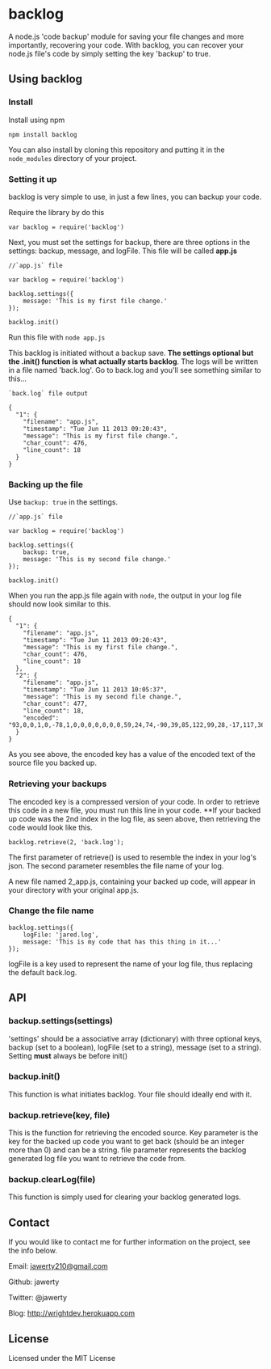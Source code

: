 # backlog
A node.js 'code backup' module for saving your file changes and more importantly, recovering your code. With backlog, you can recover your node.js file's code by simply setting the key 'backup' to true.

## Using backlog
### Install
Install using npm
```
npm install backlog
```

You can also install by cloning this repository and putting it in the `node_modules` directory of your project.

### Setting it up
backlog is very simple to use, in just a few lines, you can backup your code.

Require the library by do this 
```
var backlog = require('backlog')
```

Next, you must set the settings for backup, there are three options in the settings: backup, message, and logFile. This file will be called **app.js**

```
//`app.js` file

var backlog = require('backlog')

backlog.settings({
	message: 'This is my first file change.'
});

backlog.init()
```
Run this file with `node app.js`

This backlog is initiated without a backup save. **The settings optional but the .init() function is what actually starts backlog**. The logs will be written in a file named 'back.log'. Go to back.log and you'll see something similar to this...

```
`back.log` file output 

{
  "1": {
    "filename": "app.js",
    "timestamp": "Tue Jun 11 2013 09:20:43",
    "message": "This is my first file change.",
    "char_count": 476,
    "line_count": 18
  }
}
```

### Backing up the file
Use `backup: true` in the settings.
```
//`app.js` file

var backlog = require('backlog')

backlog.settings({
	backup: true,
	message: 'This is my second file change.'
});

backlog.init()
```

When you run the app.js file again with `node`, the output in your log file should now look similar to this.

```
{
  "1": {
    "filename": "app.js",
    "timestamp": "Tue Jun 11 2013 09:20:43",
    "message": "This is my first file change.",
    "char_count": 476,
    "line_count": 18
  },
  "2": {
    "filename": "app.js",
    "timestamp": "Tue Jun 11 2013 10:05:37",
    "message": "This is my second file change.",
    "char_count": 477,
    "line_count": 18,
    "encoded": "93,0,0,1,0,-78,1,0,0,0,0,0,0,0,59,24,74,-90,39,85,122,99,28,-17,117,36,-123,91,8,119,-72,84,-96,-58,80,10,21,39,-19,46,-73,103,-46,-78,-25,-126,7,-66,24,13,-114,80,66,-29,-115,-47,117,34,-31,-45,-100,-114,45,-1,-46,-61,121,93,-109,-91,106,27,-7,-52,116,-63,124,-99,-117,47,62,-40,-109,109,67,-94,97,-88,121,-19,1,97,-115,-58,47,103,69,-72,121,80,-41,-53,50,6,1,-61,83,76,102,-67,-108,109,-85,10,-81,-81,99,-34,87,2,-12,13,56,-63,61,-88,-6,115,-94,-51,65,17,-40,2,100,-118,-107,-39,61,37,-88,-58,6,84,-105,29,-36,-100,-63,108,-90,71,-96,-22,94,-102,-104,-95,-4,95,33,59,-6,-82,52,-14,102,12,94,73,-37,-81,85,65,-2,-113,-105,22,54,49,-26,-81,51,-29,-126,-51,10,127,-4,-83,-18,104,83,-10,-35,58,68,-89,10,-89,28,22,30,-53,-124,112,18,37,32,35,86,-63,-114,14,3,120,11,1,37,-48,-121,-61,87,-57,-43,40,-77,73,48,81,16,-46,-124,-48,-101,-65,-47,-123,2,-52,-88,-72,-25,89,83,-99,-101,-102,102,39,-42,-119,-108,54,39,96,113,-19,106,-107,-27,-91,-8,-74,17,-30,-119,6,65,-33,-44,74,125,-67,79,50,-30,100,-83,103,88,-25,19,-10,-103,90,59,-1,89,34,-24,-8,-43,89,-96,-26,-6,61,113,90,57,12,125,13,-20,-34,112,-4,85,43,-122,121,125,52,-91,12,-111,-121,-81,-1,-54,77,-104,0"
  }
}
```

As you see above, the encoded key has a value of the encoded text of the source file you backed up.

### Retrieving your backups
The encoded key is a compressed version of your code. In order to retrieve this code in a new file, you must run this line in your code. **If your backed up code was the 2nd index in the log file, as seen above, then retrieving the code would look like this.

```
backlog.retrieve(2, 'back.log');
```

The first parameter of retrieve() is used to resemble the index in your log's json. The second parameter resembles the file name of your log.

A new file named 2_app.js, containing your backed up code, will appear in your directory with your original app.js. 

### Change the file name
```
backlog.settings({
	logFile: 'jared.log',
	message: 'This is my code that has this thing in it...'
});
```
logFile is a key used to represent the name of your log file, thus replacing the default back.log.

## API
### backup.settings(settings)
'settings' should be a associative array (dictionary) with three optional keys, backup (set to a boolean), logFile (set to a string), message (set to a string). Setting **must** always be before init()

### backup.init()
This function is what initiates backlog. Your file should ideally end with it.

### backup.retrieve(key, file)
This is the function for retrieving the encoded source. Key parameter is the key for the backed up code you want to get back (should be an integer more than 0) and can be a string. file parameter represents the backlog generated log file you want to retrieve the code from.

### backup.clearLog(file)
This function is simply used for clearing your backlog generated logs.

## Contact
If you would like to contact me for further information on the project, see the info below.

Email: jawerty210@gmail.com

Github: jawerty

Twitter: @jawerty

Blog: <http://wrightdev.herokuapp.com>

## License
Licensed under the MIT License
